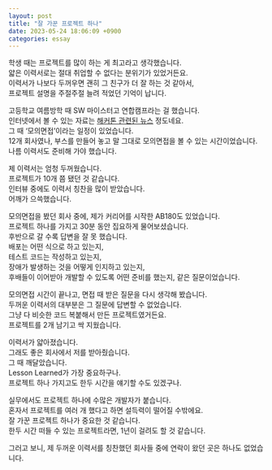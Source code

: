 ```yaml
---
layout: post
title: "잘 가꾼 프로젝트 하나"
date: 2023-05-24 18:06:09 +0900
categories: essay
---
```


학생 때는 프로젝트를 많이 하는 게 최고라고 생각했습니다.  
얇은 이력서로는 절대 취업할 수 없다는 분위기가 있었거든요.  
이력서가 나보다 두꺼우면 괜히 그 친구가 더 잘 하는 것 같아서,  
프로젝트 설명을 주절주절 늘려 적었던 기억이 납니다.

고등학교 여름방학 때 SW 마이스터고 연합캠프라는 걸 했습니다.  
인터넷에서 볼 수 있는 자료는 [해커톤 관련된 뉴스](https://www.greened.kr/news/articleView.html?idxno=224543) 정도네요.  
그 때 ‘모의면접’이라는 일정이 있었습니다.  
12개 회사였나, 부스를 만들어 놓고 말 그대로 모의면접을 볼 수 있는 시간이었습니다.  
나름 이력서도 준비해 가야 했습니다.

제 이력서는 엄청 두꺼웠습니다.  
프로젝트가 10개 쯤 됐던 것 같습니다.  
인터뷰 중에도 이력서 칭찬을 많이 받았습니다.  
어깨가 으쓱했습니다.

모의면접을 봤던 회사 중에, 제가 커리어를 시작한 AB180도 있었습니다.  
프로젝트 하나를 가지고 30분 동안 집요하게 물어보셨습니다.  
후반으로 갈 수록 답변을 잘 못 했습니다.  
배포는 어떤 식으로 하고 있는지,  
테스트 코드는 작성하고 있는지,  
장애가 발생하는 것을 어떻게 인지하고 있는지,  
후배들이 이어받아 개발할 수 있도록 어떤 준비를 했는지, 같은 질문이었습니다.

모의면접 시간이 끝나고, 면접 때 받은 질문을 다시 생각해 봤습니다.  
두꺼운 이력서의 대부분은 그 질문에 답변할 수 없었습니다.  
그냥 다 비슷한 코드 복붙해서 만든 프로젝트였거든요.  
프로젝트를 2개 남기고 싹 지웠습니다.

이력서가 얇아졌습니다.  
그래도 좋은 회사에서 저를 받아줬습니다.  
그 때 깨달았습니다.  
Lesson Learned가 가장 중요하구나.  
프로젝트 하나 가지고도 한두 시간을 얘기할 수도 있겠구나.

실무에서도 프로젝트 하나에 수많은 개발자가 붙습니다.  
혼자서 프로젝트를 여러 개 했다고 하면 설득력이 떨어질 수밖에요.  
잘 가꾼 프로젝트 하나가 중요한 것 같습니다.  
한두 시간 떠들 수 있는 프로젝트라면, 1년이 걸려도 할 것 같습니다.

그러고 보니, 제 두꺼운 이력서를 칭찬했던 회사들 중에 연락이 왔던 곳은 하나도 없었습니다.
